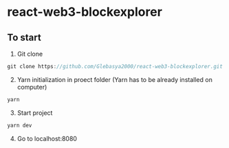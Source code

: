 # react-web3-blockexplorer

## To start

1.  Git clone

```javascript
git clone https://github.com/Glebasya2000/react-web3-blockexplorer.git
```

2.  Yarn initialization in proect folder (Yarn has to be already installed on computer)

```javascript
yarn
```


3.  Start project

```javascript
yarn dev
```

4.  Go to localhost:8080
